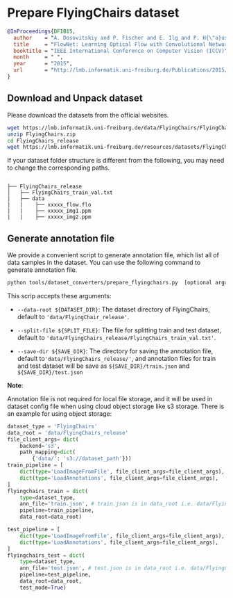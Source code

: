 # Prepare FlyingChairs dataset

<!-- [DATASET] -->

```bibtex
@InProceedings{DFIB15,
  author    = "A. Dosovitskiy and P. Fischer and E. Ilg and P. H{\"a}usser and C. Haz{\i}rba{\c{s}} and V. Golkov and P. v.d. Smagt and D. Cremers and T. Brox",
  title     = "FlowNet: Learning Optical Flow with Convolutional Networks",
  booktitle = "IEEE International Conference on Computer Vision (ICCV)",
  month     = " ",
  year      = "2015",
  url       = "http://lmb.informatik.uni-freiburg.de/Publications/2015/DFIB15"
}
```

## Download and Unpack dataset

Please download the datasets from the official websites.

```bash
wget https://lmb.informatik.uni-freiburg.de/data/FlyingChairs/FlyingChairs.zip
unzip FlyingChairs.zip
cd FlyingChairs_release
wget https://lmb.informatik.uni-freiburg.de/resources/datasets/FlyingChairs/FlyingChairs_train_val.txt
```

If your dataset folder structure is different from the following, you may need to change the corresponding paths.

```text

├── FlyingChairs_release
│   ├── FlyingChairs_train_val.txt
|   ├── data
|   |    ├── xxxxx_flow.flo
|   |    ├── xxxxx_img1.ppm
|   |    ├── xxxxx_img2.ppm
```

## Generate annotation file

We provide a convenient script to generate annotation file, which list all of data samples in the dataset.
You can use the following command to generate annotation file.

```bash
python tools/dataset_converters/prepare_flyingchairs.py  [optional arguments]
```

This scrip accepts these arguments:

- `--data-root ${DATASET_DIR}`: The dataset directory of FlyingChairs, default to `'data/FlyingChair_release'`.

- `--split-file ${SPLIT_FILE}`: The file for splitting train and test dataset, default to `'data/FlyingChairs_release/FlyingChairs_train_val.txt'`.

- `--save-dir ${SAVE_DIR}`: The directory for saving the annotation file, default to`'data/FlyingChairs_release/'`,
  and annotation files for train and test dataset will be save as `${SAVE_DIR}/train.json` and `${SAVE_DIR}/test.json`

**Note**:

Annotation file is not required for local file storage, and it will be used in dataset config file when using cloud object storage like s3 storage. There is an example for using object storage:

```python
dataset_type = 'FlyingChairs'
data_root = 'data/FlyingChairs_release'
file_client_args= dict(
    backend='s3',
    path_mapping=dict(
        {'data/': 's3://dataset_path'}))
train_pipeline = [
    dict(type='LoadImageFromFile', file_client_args=file_client_args),
    dict(type='LoadAnnotations', file_client_args=file_client_args),
]
flyingchairs_train = dict(
    type=dataset_type,
    ann_file='train.json', # train.json is in data_root i.e. data/FlyingChairs_release/
    pipeline=train_pipeline,
    data_root=data_root)

test_pipeline = [
    dict(type='LoadImageFromFile', file_client_args=file_client_args),
    dict(type='LoadAnnotations', file_client_args=file_client_args),
]
flyingchairs_test = dict(
    type=dataset_type,
    ann_file='test.json', # test.json is in data_root i.e. data/FlyingChairs_release/
    pipeline=test_pipeline,
    data_root=data_root,
    test_mode=True)
```
